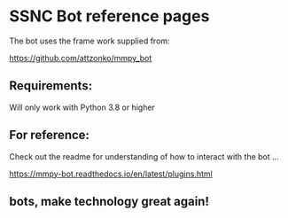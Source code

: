 # SSNC Bot reference pages

The bot uses the frame work supplied from:

https://github.com/attzonko/mmpy_bot

## Requirements:
Will only work with Python 3.8 or higher

## For reference:
Check out the readme for understanding of how to interact with the bot ...

https://mmpy-bot.readthedocs.io/en/latest/plugins.html

## bots, make technology great again!